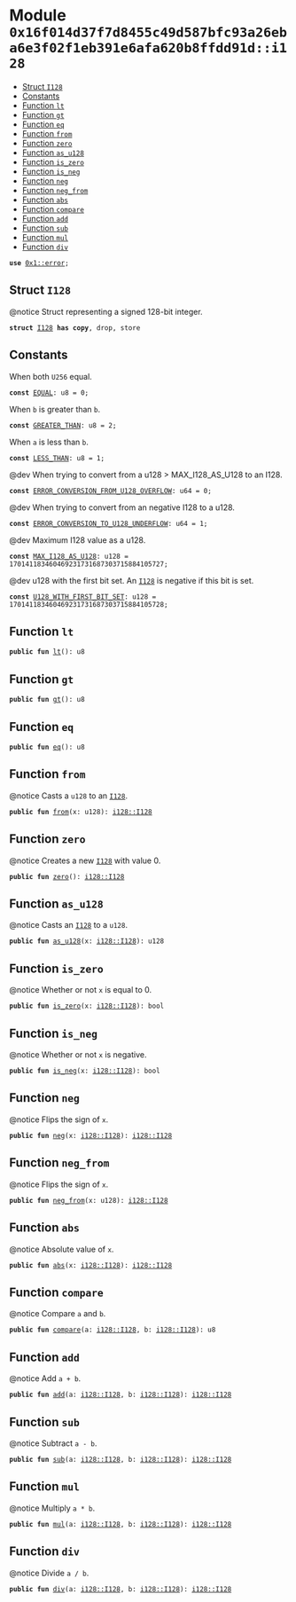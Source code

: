 
<a id="0x16f014d37f7d8455c49d587bfc93a26eba6e3f02f1eb391e6afa620b8ffdd91d_i128"></a>

# Module `0x16f014d37f7d8455c49d587bfc93a26eba6e3f02f1eb391e6afa620b8ffdd91d::i128`



-  [Struct `I128`](#0x16f014d37f7d8455c49d587bfc93a26eba6e3f02f1eb391e6afa620b8ffdd91d_i128_I128)
-  [Constants](#@Constants_0)
-  [Function `lt`](#0x16f014d37f7d8455c49d587bfc93a26eba6e3f02f1eb391e6afa620b8ffdd91d_i128_lt)
-  [Function `gt`](#0x16f014d37f7d8455c49d587bfc93a26eba6e3f02f1eb391e6afa620b8ffdd91d_i128_gt)
-  [Function `eq`](#0x16f014d37f7d8455c49d587bfc93a26eba6e3f02f1eb391e6afa620b8ffdd91d_i128_eq)
-  [Function `from`](#0x16f014d37f7d8455c49d587bfc93a26eba6e3f02f1eb391e6afa620b8ffdd91d_i128_from)
-  [Function `zero`](#0x16f014d37f7d8455c49d587bfc93a26eba6e3f02f1eb391e6afa620b8ffdd91d_i128_zero)
-  [Function `as_u128`](#0x16f014d37f7d8455c49d587bfc93a26eba6e3f02f1eb391e6afa620b8ffdd91d_i128_as_u128)
-  [Function `is_zero`](#0x16f014d37f7d8455c49d587bfc93a26eba6e3f02f1eb391e6afa620b8ffdd91d_i128_is_zero)
-  [Function `is_neg`](#0x16f014d37f7d8455c49d587bfc93a26eba6e3f02f1eb391e6afa620b8ffdd91d_i128_is_neg)
-  [Function `neg`](#0x16f014d37f7d8455c49d587bfc93a26eba6e3f02f1eb391e6afa620b8ffdd91d_i128_neg)
-  [Function `neg_from`](#0x16f014d37f7d8455c49d587bfc93a26eba6e3f02f1eb391e6afa620b8ffdd91d_i128_neg_from)
-  [Function `abs`](#0x16f014d37f7d8455c49d587bfc93a26eba6e3f02f1eb391e6afa620b8ffdd91d_i128_abs)
-  [Function `compare`](#0x16f014d37f7d8455c49d587bfc93a26eba6e3f02f1eb391e6afa620b8ffdd91d_i128_compare)
-  [Function `add`](#0x16f014d37f7d8455c49d587bfc93a26eba6e3f02f1eb391e6afa620b8ffdd91d_i128_add)
-  [Function `sub`](#0x16f014d37f7d8455c49d587bfc93a26eba6e3f02f1eb391e6afa620b8ffdd91d_i128_sub)
-  [Function `mul`](#0x16f014d37f7d8455c49d587bfc93a26eba6e3f02f1eb391e6afa620b8ffdd91d_i128_mul)
-  [Function `div`](#0x16f014d37f7d8455c49d587bfc93a26eba6e3f02f1eb391e6afa620b8ffdd91d_i128_div)


<pre><code><b>use</b> <a href="">0x1::error</a>;
</code></pre>



<a id="0x16f014d37f7d8455c49d587bfc93a26eba6e3f02f1eb391e6afa620b8ffdd91d_i128_I128"></a>

## Struct `I128`

@notice Struct representing a signed 128-bit integer.


<pre><code><b>struct</b> <a href="i128.md#0x16f014d37f7d8455c49d587bfc93a26eba6e3f02f1eb391e6afa620b8ffdd91d_i128_I128">I128</a> <b>has</b> <b>copy</b>, drop, store
</code></pre>



<a id="@Constants_0"></a>

## Constants


<a id="0x16f014d37f7d8455c49d587bfc93a26eba6e3f02f1eb391e6afa620b8ffdd91d_i128_EQUAL"></a>

When both <code>U256</code> equal.


<pre><code><b>const</b> <a href="i128.md#0x16f014d37f7d8455c49d587bfc93a26eba6e3f02f1eb391e6afa620b8ffdd91d_i128_EQUAL">EQUAL</a>: u8 = 0;
</code></pre>



<a id="0x16f014d37f7d8455c49d587bfc93a26eba6e3f02f1eb391e6afa620b8ffdd91d_i128_GREATER_THAN"></a>

When <code>b</code> is greater than <code>b</code>.


<pre><code><b>const</b> <a href="i128.md#0x16f014d37f7d8455c49d587bfc93a26eba6e3f02f1eb391e6afa620b8ffdd91d_i128_GREATER_THAN">GREATER_THAN</a>: u8 = 2;
</code></pre>



<a id="0x16f014d37f7d8455c49d587bfc93a26eba6e3f02f1eb391e6afa620b8ffdd91d_i128_LESS_THAN"></a>

When <code>a</code> is less than <code>b</code>.


<pre><code><b>const</b> <a href="i128.md#0x16f014d37f7d8455c49d587bfc93a26eba6e3f02f1eb391e6afa620b8ffdd91d_i128_LESS_THAN">LESS_THAN</a>: u8 = 1;
</code></pre>



<a id="0x16f014d37f7d8455c49d587bfc93a26eba6e3f02f1eb391e6afa620b8ffdd91d_i128_ERROR_CONVERSION_FROM_U128_OVERFLOW"></a>

@dev When trying to convert from a u128 > MAX_I128_AS_U128 to an I128.


<pre><code><b>const</b> <a href="i128.md#0x16f014d37f7d8455c49d587bfc93a26eba6e3f02f1eb391e6afa620b8ffdd91d_i128_ERROR_CONVERSION_FROM_U128_OVERFLOW">ERROR_CONVERSION_FROM_U128_OVERFLOW</a>: u64 = 0;
</code></pre>



<a id="0x16f014d37f7d8455c49d587bfc93a26eba6e3f02f1eb391e6afa620b8ffdd91d_i128_ERROR_CONVERSION_TO_U128_UNDERFLOW"></a>

@dev When trying to convert from an negative I128 to a u128.


<pre><code><b>const</b> <a href="i128.md#0x16f014d37f7d8455c49d587bfc93a26eba6e3f02f1eb391e6afa620b8ffdd91d_i128_ERROR_CONVERSION_TO_U128_UNDERFLOW">ERROR_CONVERSION_TO_U128_UNDERFLOW</a>: u64 = 1;
</code></pre>



<a id="0x16f014d37f7d8455c49d587bfc93a26eba6e3f02f1eb391e6afa620b8ffdd91d_i128_MAX_I128_AS_U128"></a>

@dev Maximum I128 value as a u128.


<pre><code><b>const</b> <a href="i128.md#0x16f014d37f7d8455c49d587bfc93a26eba6e3f02f1eb391e6afa620b8ffdd91d_i128_MAX_I128_AS_U128">MAX_I128_AS_U128</a>: u128 = 170141183460469231731687303715884105727;
</code></pre>



<a id="0x16f014d37f7d8455c49d587bfc93a26eba6e3f02f1eb391e6afa620b8ffdd91d_i128_U128_WITH_FIRST_BIT_SET"></a>

@dev u128 with the first bit set. An <code><a href="i128.md#0x16f014d37f7d8455c49d587bfc93a26eba6e3f02f1eb391e6afa620b8ffdd91d_i128_I128">I128</a></code> is negative if this bit is set.


<pre><code><b>const</b> <a href="i128.md#0x16f014d37f7d8455c49d587bfc93a26eba6e3f02f1eb391e6afa620b8ffdd91d_i128_U128_WITH_FIRST_BIT_SET">U128_WITH_FIRST_BIT_SET</a>: u128 = 170141183460469231731687303715884105728;
</code></pre>



<a id="0x16f014d37f7d8455c49d587bfc93a26eba6e3f02f1eb391e6afa620b8ffdd91d_i128_lt"></a>

## Function `lt`



<pre><code><b>public</b> <b>fun</b> <a href="i128.md#0x16f014d37f7d8455c49d587bfc93a26eba6e3f02f1eb391e6afa620b8ffdd91d_i128_lt">lt</a>(): u8
</code></pre>



<a id="0x16f014d37f7d8455c49d587bfc93a26eba6e3f02f1eb391e6afa620b8ffdd91d_i128_gt"></a>

## Function `gt`



<pre><code><b>public</b> <b>fun</b> <a href="i128.md#0x16f014d37f7d8455c49d587bfc93a26eba6e3f02f1eb391e6afa620b8ffdd91d_i128_gt">gt</a>(): u8
</code></pre>



<a id="0x16f014d37f7d8455c49d587bfc93a26eba6e3f02f1eb391e6afa620b8ffdd91d_i128_eq"></a>

## Function `eq`



<pre><code><b>public</b> <b>fun</b> <a href="i128.md#0x16f014d37f7d8455c49d587bfc93a26eba6e3f02f1eb391e6afa620b8ffdd91d_i128_eq">eq</a>(): u8
</code></pre>



<a id="0x16f014d37f7d8455c49d587bfc93a26eba6e3f02f1eb391e6afa620b8ffdd91d_i128_from"></a>

## Function `from`

@notice Casts a <code>u128</code> to an <code><a href="i128.md#0x16f014d37f7d8455c49d587bfc93a26eba6e3f02f1eb391e6afa620b8ffdd91d_i128_I128">I128</a></code>.


<pre><code><b>public</b> <b>fun</b> <a href="i128.md#0x16f014d37f7d8455c49d587bfc93a26eba6e3f02f1eb391e6afa620b8ffdd91d_i128_from">from</a>(x: u128): <a href="i128.md#0x16f014d37f7d8455c49d587bfc93a26eba6e3f02f1eb391e6afa620b8ffdd91d_i128_I128">i128::I128</a>
</code></pre>



<a id="0x16f014d37f7d8455c49d587bfc93a26eba6e3f02f1eb391e6afa620b8ffdd91d_i128_zero"></a>

## Function `zero`

@notice Creates a new <code><a href="i128.md#0x16f014d37f7d8455c49d587bfc93a26eba6e3f02f1eb391e6afa620b8ffdd91d_i128_I128">I128</a></code> with value 0.


<pre><code><b>public</b> <b>fun</b> <a href="i128.md#0x16f014d37f7d8455c49d587bfc93a26eba6e3f02f1eb391e6afa620b8ffdd91d_i128_zero">zero</a>(): <a href="i128.md#0x16f014d37f7d8455c49d587bfc93a26eba6e3f02f1eb391e6afa620b8ffdd91d_i128_I128">i128::I128</a>
</code></pre>



<a id="0x16f014d37f7d8455c49d587bfc93a26eba6e3f02f1eb391e6afa620b8ffdd91d_i128_as_u128"></a>

## Function `as_u128`

@notice Casts an <code><a href="i128.md#0x16f014d37f7d8455c49d587bfc93a26eba6e3f02f1eb391e6afa620b8ffdd91d_i128_I128">I128</a></code> to a <code>u128</code>.


<pre><code><b>public</b> <b>fun</b> <a href="i128.md#0x16f014d37f7d8455c49d587bfc93a26eba6e3f02f1eb391e6afa620b8ffdd91d_i128_as_u128">as_u128</a>(x: <a href="i128.md#0x16f014d37f7d8455c49d587bfc93a26eba6e3f02f1eb391e6afa620b8ffdd91d_i128_I128">i128::I128</a>): u128
</code></pre>



<a id="0x16f014d37f7d8455c49d587bfc93a26eba6e3f02f1eb391e6afa620b8ffdd91d_i128_is_zero"></a>

## Function `is_zero`

@notice Whether or not <code>x</code> is equal to 0.


<pre><code><b>public</b> <b>fun</b> <a href="i128.md#0x16f014d37f7d8455c49d587bfc93a26eba6e3f02f1eb391e6afa620b8ffdd91d_i128_is_zero">is_zero</a>(x: <a href="i128.md#0x16f014d37f7d8455c49d587bfc93a26eba6e3f02f1eb391e6afa620b8ffdd91d_i128_I128">i128::I128</a>): bool
</code></pre>



<a id="0x16f014d37f7d8455c49d587bfc93a26eba6e3f02f1eb391e6afa620b8ffdd91d_i128_is_neg"></a>

## Function `is_neg`

@notice Whether or not <code>x</code> is negative.


<pre><code><b>public</b> <b>fun</b> <a href="i128.md#0x16f014d37f7d8455c49d587bfc93a26eba6e3f02f1eb391e6afa620b8ffdd91d_i128_is_neg">is_neg</a>(x: <a href="i128.md#0x16f014d37f7d8455c49d587bfc93a26eba6e3f02f1eb391e6afa620b8ffdd91d_i128_I128">i128::I128</a>): bool
</code></pre>



<a id="0x16f014d37f7d8455c49d587bfc93a26eba6e3f02f1eb391e6afa620b8ffdd91d_i128_neg"></a>

## Function `neg`

@notice Flips the sign of <code>x</code>.


<pre><code><b>public</b> <b>fun</b> <a href="i128.md#0x16f014d37f7d8455c49d587bfc93a26eba6e3f02f1eb391e6afa620b8ffdd91d_i128_neg">neg</a>(x: <a href="i128.md#0x16f014d37f7d8455c49d587bfc93a26eba6e3f02f1eb391e6afa620b8ffdd91d_i128_I128">i128::I128</a>): <a href="i128.md#0x16f014d37f7d8455c49d587bfc93a26eba6e3f02f1eb391e6afa620b8ffdd91d_i128_I128">i128::I128</a>
</code></pre>



<a id="0x16f014d37f7d8455c49d587bfc93a26eba6e3f02f1eb391e6afa620b8ffdd91d_i128_neg_from"></a>

## Function `neg_from`

@notice Flips the sign of <code>x</code>.


<pre><code><b>public</b> <b>fun</b> <a href="i128.md#0x16f014d37f7d8455c49d587bfc93a26eba6e3f02f1eb391e6afa620b8ffdd91d_i128_neg_from">neg_from</a>(x: u128): <a href="i128.md#0x16f014d37f7d8455c49d587bfc93a26eba6e3f02f1eb391e6afa620b8ffdd91d_i128_I128">i128::I128</a>
</code></pre>



<a id="0x16f014d37f7d8455c49d587bfc93a26eba6e3f02f1eb391e6afa620b8ffdd91d_i128_abs"></a>

## Function `abs`

@notice Absolute value of <code>x</code>.


<pre><code><b>public</b> <b>fun</b> <a href="i128.md#0x16f014d37f7d8455c49d587bfc93a26eba6e3f02f1eb391e6afa620b8ffdd91d_i128_abs">abs</a>(x: <a href="i128.md#0x16f014d37f7d8455c49d587bfc93a26eba6e3f02f1eb391e6afa620b8ffdd91d_i128_I128">i128::I128</a>): <a href="i128.md#0x16f014d37f7d8455c49d587bfc93a26eba6e3f02f1eb391e6afa620b8ffdd91d_i128_I128">i128::I128</a>
</code></pre>



<a id="0x16f014d37f7d8455c49d587bfc93a26eba6e3f02f1eb391e6afa620b8ffdd91d_i128_compare"></a>

## Function `compare`

@notice Compare <code>a</code> and <code>b</code>.


<pre><code><b>public</b> <b>fun</b> <a href="i128.md#0x16f014d37f7d8455c49d587bfc93a26eba6e3f02f1eb391e6afa620b8ffdd91d_i128_compare">compare</a>(a: <a href="i128.md#0x16f014d37f7d8455c49d587bfc93a26eba6e3f02f1eb391e6afa620b8ffdd91d_i128_I128">i128::I128</a>, b: <a href="i128.md#0x16f014d37f7d8455c49d587bfc93a26eba6e3f02f1eb391e6afa620b8ffdd91d_i128_I128">i128::I128</a>): u8
</code></pre>



<a id="0x16f014d37f7d8455c49d587bfc93a26eba6e3f02f1eb391e6afa620b8ffdd91d_i128_add"></a>

## Function `add`

@notice Add <code>a + b</code>.


<pre><code><b>public</b> <b>fun</b> <a href="i128.md#0x16f014d37f7d8455c49d587bfc93a26eba6e3f02f1eb391e6afa620b8ffdd91d_i128_add">add</a>(a: <a href="i128.md#0x16f014d37f7d8455c49d587bfc93a26eba6e3f02f1eb391e6afa620b8ffdd91d_i128_I128">i128::I128</a>, b: <a href="i128.md#0x16f014d37f7d8455c49d587bfc93a26eba6e3f02f1eb391e6afa620b8ffdd91d_i128_I128">i128::I128</a>): <a href="i128.md#0x16f014d37f7d8455c49d587bfc93a26eba6e3f02f1eb391e6afa620b8ffdd91d_i128_I128">i128::I128</a>
</code></pre>



<a id="0x16f014d37f7d8455c49d587bfc93a26eba6e3f02f1eb391e6afa620b8ffdd91d_i128_sub"></a>

## Function `sub`

@notice Subtract <code>a - b</code>.


<pre><code><b>public</b> <b>fun</b> <a href="i128.md#0x16f014d37f7d8455c49d587bfc93a26eba6e3f02f1eb391e6afa620b8ffdd91d_i128_sub">sub</a>(a: <a href="i128.md#0x16f014d37f7d8455c49d587bfc93a26eba6e3f02f1eb391e6afa620b8ffdd91d_i128_I128">i128::I128</a>, b: <a href="i128.md#0x16f014d37f7d8455c49d587bfc93a26eba6e3f02f1eb391e6afa620b8ffdd91d_i128_I128">i128::I128</a>): <a href="i128.md#0x16f014d37f7d8455c49d587bfc93a26eba6e3f02f1eb391e6afa620b8ffdd91d_i128_I128">i128::I128</a>
</code></pre>



<a id="0x16f014d37f7d8455c49d587bfc93a26eba6e3f02f1eb391e6afa620b8ffdd91d_i128_mul"></a>

## Function `mul`

@notice Multiply <code>a * b</code>.


<pre><code><b>public</b> <b>fun</b> <a href="i128.md#0x16f014d37f7d8455c49d587bfc93a26eba6e3f02f1eb391e6afa620b8ffdd91d_i128_mul">mul</a>(a: <a href="i128.md#0x16f014d37f7d8455c49d587bfc93a26eba6e3f02f1eb391e6afa620b8ffdd91d_i128_I128">i128::I128</a>, b: <a href="i128.md#0x16f014d37f7d8455c49d587bfc93a26eba6e3f02f1eb391e6afa620b8ffdd91d_i128_I128">i128::I128</a>): <a href="i128.md#0x16f014d37f7d8455c49d587bfc93a26eba6e3f02f1eb391e6afa620b8ffdd91d_i128_I128">i128::I128</a>
</code></pre>



<a id="0x16f014d37f7d8455c49d587bfc93a26eba6e3f02f1eb391e6afa620b8ffdd91d_i128_div"></a>

## Function `div`

@notice Divide <code>a / b</code>.


<pre><code><b>public</b> <b>fun</b> <a href="i128.md#0x16f014d37f7d8455c49d587bfc93a26eba6e3f02f1eb391e6afa620b8ffdd91d_i128_div">div</a>(a: <a href="i128.md#0x16f014d37f7d8455c49d587bfc93a26eba6e3f02f1eb391e6afa620b8ffdd91d_i128_I128">i128::I128</a>, b: <a href="i128.md#0x16f014d37f7d8455c49d587bfc93a26eba6e3f02f1eb391e6afa620b8ffdd91d_i128_I128">i128::I128</a>): <a href="i128.md#0x16f014d37f7d8455c49d587bfc93a26eba6e3f02f1eb391e6afa620b8ffdd91d_i128_I128">i128::I128</a>
</code></pre>
